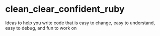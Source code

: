 clean_clear_confident_ruby
==========================

Ideas to help you write code that is easy to change, easy to understand, easy to debug, and fun to work on
